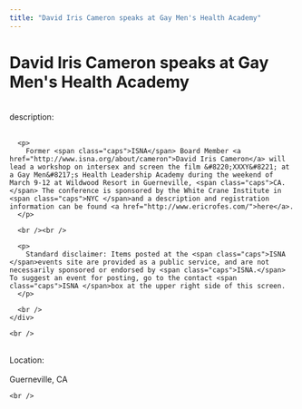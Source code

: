 ```yaml
---
title: "David Iris Cameron speaks at Gay Men's Health Academy"
---
```


# David Iris Cameron speaks at Gay Men's Health Academy

<div class="flexinode-body flexinode-2">
  <div class="flexinode-textarea-1">
    <div class="form-item">
      <br /> <label>description:</label><br /><br /> 
      
      <p>
        Former <span class="caps">ISNA</span> Board Member <a href="http://www.isna.org/about/cameron">David Iris Cameron</a> will lead a workshop on intersex and screen the film &#8220;XXXY&#8221; at a Gay Men&#8217;s Health Leadership Academy during the weekend of March 9-12 at Wildwood Resort in Guerneville, <span class="caps">CA. </span> The conference is sponsored by the White Crane Institute in <span class="caps">NYC </span>and a description and registration information can be found <a href="http://www.ericrofes.com/">here</a>.
      </p>
      
      <br /><br />
      
      <p>
        Standard disclaimer: Items posted at the <span class="caps">ISNA </span>events site are provided as a public service, and are not necessarily sponsored or endorsed by <span class="caps">ISNA.</span> To suggest an event for posting, go to the contact <span class="caps">ISNA </span>box at the upper right side of this screen.
      </p>
      
      <br />
    </div>
    
    <br />
  </div>
  
  <div class="flexinode-textfield-2">
    <div class="form-item">
      <br /> <label>Location:</label><br /><br /> Guerneville, CA<br />
    </div>
    
    <br />
  </div>
</div>